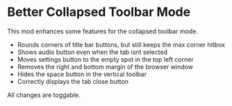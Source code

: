 # Better Collapsed Toolbar Mode

This mod enhances some features for the collapsed toolbar mode.

- Rounds corners of title bar buttons, but still keeps the max corner hitbox
- Shows audio button even when the tab isnt selected
- Moves settings button to the empty spot in the top left corner
- Removes the right and bottom margin of the browser window
- Hides the space button in the vertical toolbar
- Correctly displays the tab close button

All changes are toggable.